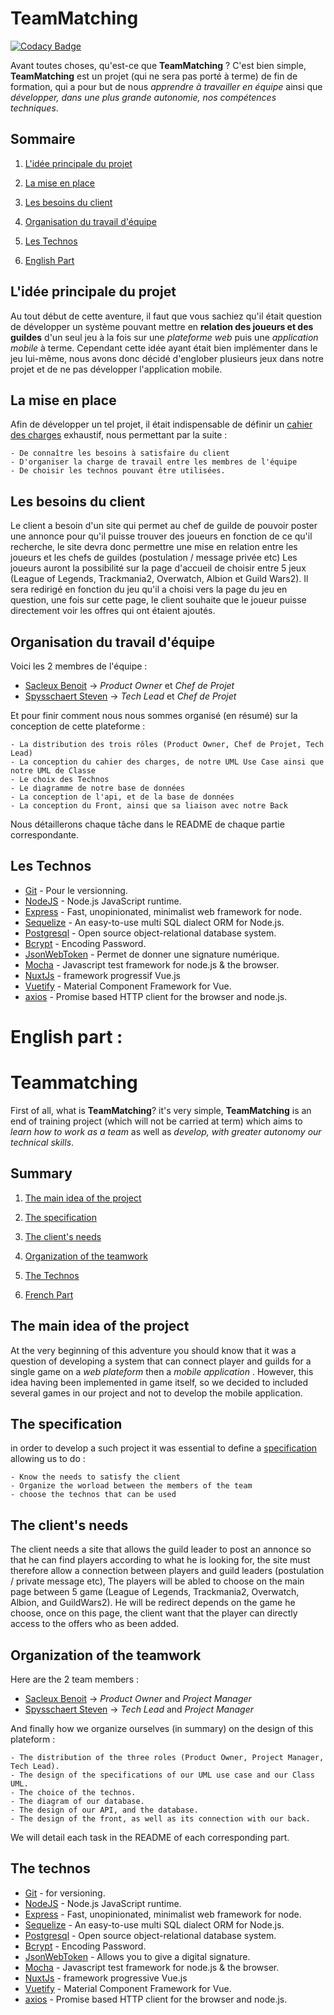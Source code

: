 # TeamMatching <a id="FR"></a>

[![Codacy Badge](https://api.codacy.com/project/badge/Grade/6e87d3b1bf7545c18d92bc33e4cda6f0)](https://www.codacy.com/manual/benoitsacleux/TeamMatching?utm_source=github.com&amp;utm_medium=referral&amp;utm_content=SacleuxBenoit/TeamMatching&amp;utm_campaign=Badge_Grade)

Avant toutes choses, qu'est-ce que __TeamMatching__ ? C'est bien simple, __TeamMatching__ est un projet (qui ne sera pas porté à terme) de fin de formation, qui a pour but de nous *apprendre à travailler en équipe* ainsi que *développer, dans une plus grande autonomie, nos compétences techniques*.

## Sommaire

1. [L'idée principale du projet](#idée)

2. [La mise en place](#mise)

3. [Les besoins du client](#besoins)

4. [Organisation du travail d'équipe](#Orga)

5. [Les Technos](#Technos)

6. [English Part](#EN)

## L'idée principale du projet <a id="idée"></a>

Au tout début de cette aventure, il faut que vous sachiez qu'il était question de développer un système pouvant mettre en __relation des joueurs et des guildes__ d'un seul jeu à la fois sur une *plateforme web* puis une *application mobile* à terme.
Cependant cette idée ayant était bien implémenter dans le jeu lui-même, nous avons donc décidé d'englober plusieurs jeux dans notre projet et de ne pas développer l'application mobile.

## La mise en place <a id="mise"></a>

Afin de développer un tel projet, il était indispensable de définir un [cahier des charges](https://github.com/SacleuxBenoit/TeamMatching/blob/master/Informations/CahierDesCharges/CahierDesCharges.md) exhaustif, nous permettant par la suite :
    
    - De connaître les besoins à satisfaire du client
    - D'organiser la charge de travail entre les membres de l'équipe
    - De choisir les technos pouvant être utilisées.
    
## Les besoins du client <a id="besoins"></a>

Le client a besoin d'un site qui permet au chef de guilde de pouvoir poster une annonce pour qu'il puisse trouver des joueurs en fonction de ce qu'il recherche, le site devra donc permettre une mise en relation entre les joueurs et les chefs de guildes (postulation / message privée etc) 
Les joueurs auront la possibilité sur la page d'accueil de choisir entre 5 jeux (League of Legends, Trackmania2, Overwatch, Albion et Guild Wars2).
Il sera redirigé en fonction du jeu qu'il a choisi vers la page du jeu en question, une fois sur cette page, le client souhaite que le joueur puisse directement voir les offres qui ont étaient ajoutés.
 
## Organisation du travail d'équipe <a id="Orga"></a>

Voici les 2 membres de l'équipe : 

-   [Sacleux Benoit](https://github.com/SacleuxBenoit) -> *Product Owner* et *Chef de Projet*
-   [Spysschaert Steven](https://github.com/Steven-Spysschaert) -> *Tech Lead* et *Chef de Projet*

Et pour finir comment nous nous sommes organisé (en résumé) sur la conception de cette plateforme :

    - La distribution des trois rôles (Product Owner, Chef de Projet, Tech Lead)
    - La conception du cahier des charges, de notre UML Use Case ainsi que notre UML de Classe
    - Le choix des Technos
    - Le diagramme de notre base de données
    - La conception de l'api, et de la base de données
    - La conception du Front, ainsi que sa liaison avec notre Back

Nous détaillerons chaque tâche dans le README de chaque partie correspondante.

## Les Technos <a id="Technos"></a>

-   [Git](https://git-scm.com) - Pour le versionning.
-   [NodeJS](https://nodejs.org/en/) -  Node.js JavaScript runtime.
-   [Express](https://expressjs.com) - Fast, unopinionated, minimalist web framework for node.
-   [Sequelize](https://sequelize.org) - An easy-to-use multi SQL dialect ORM for Node.js.
-   [Postgresql](https://www.postgresql.org) - Open source object-relational database system.
-   [Bcrypt](https://www.bcrypt.fr) - Encoding Password.
-   [JsonWebToken](https://github.com/auth0/node-jsonwebtoken) - Permet de donner une signature numérique.
-   [Mocha](https://mochajs.org) - Javascript test framework for node.js & the browser.
-   [NuxtJs](https://fr.nuxtjs.org) - framework progressif Vue.js
-   [Vuetify](https://vuetifyjs.com/en/) - Material Component Framework for Vue.
-   [axios](https://github.com/axios/axios) - Promise based HTTP client for the browser and node.js.



# English part : <a id="EN"></a>

# Teammatching

First of all, what is __TeamMatching__? it's very simple, __TeamMatching__ is an end of training project (which will not be carried at term) which aims to *learn how to work as a team* as well as *develop, with greater autonomy our technical skills*.

## Summary

1. [The main idea of the project](#idea)

2. [The specification](#specification)

3. [The client's needs](#needs)

4. [Organization of the teamwork](#Orga)

5. [The Technos](#Technos)

6. [French Part](#FR)

## The main idea of the project <a id="idea"></a>

At the very beginning of this adventure you should know that it was a question of developing a system that can connect player and guilds for a single game on a *web plateform* then a *mobile application* .
However, this idea having been implemented in game itself, so we decided to included several games in our project and not to develop the mobile application.

## The specification <a id="specification"></a>

in order to develop a such project it was essential to define a [specification](https://github.com/SacleuxBenoit/TeamMatching/blob/master/Informations/CahierDesCharges/CahierDesCharges.md) allowing us to do :

    - Know the needs to satisfy the client 
    - Organize the worload between the members of the team
    - choose the technos that can be used

## The client's needs <a id="needs"></a>

The client needs a site that allows the guild leader to post an annonce so that he can find players according to what he is looking for, the site must therefore allow a connection between players and guild leaders (postulation / private message etc), The players will be abled to choose on the main page between 5 game (League of Legends, Trackmania2, Overwatch, Albion, and GuildWars2). He will be redirect depends on the game he choose, once on this page, the client want that the player can directly access to the offers who as been added.

## Organization of the teamwork <a id="Orga"></a>

Here are the 2 team members : 

-   [Sacleux Benoit](https://github.com/SacleuxBenoit) -> *Product Owner* and *Project Manager*
-   [Spysschaert Steven](https://github.com/Steven-Spysschaert) -> *Tech Lead* and *Project Manager*

And finally how we organize ourselves (in summary) on the design of this plateform :

    - The distribution of the three roles (Product Owner, Project Manager, Tech Lead).
    - The design of the specifications of our UML use case and our Class UML.
    - The choice of the technos.
    - The diagram of our database.
    - The design of our API, and the database.
    - The design of the front, as well as its connection with our back.

We will detail each task in the README of each corresponding part.

## The technos <a id="Technos"></a>

-   [Git](https://git-scm.com) - for versioning.
-   [NodeJS](https://nodejs.org/en/) -  Node.js JavaScript runtime.
-   [Express](https://expressjs.com) - Fast, unopinionated, minimalist web framework for node.
-   [Sequelize](https://sequelize.org) - An easy-to-use multi SQL dialect ORM for Node.js.
-   [Postgresql](https://www.postgresql.org) - Open source object-relational database system.
-   [Bcrypt](https://www.bcrypt.fr) - Encoding Password.
-   [JsonWebToken](https://github.com/auth0/node-jsonwebtoken) - Allows you to give a digital signature.
-   [Mocha](https://mochajs.org) - Javascript test framework for node.js & the browser.
-   [NuxtJs](https://fr.nuxtjs.org) - framework progressive Vue.js
-   [Vuetify](https://vuetifyjs.com/en/) - Material Component Framework for Vue.
-   [axios](https://github.com/axios/axios) - Promise based HTTP client for the browser and node.js.
